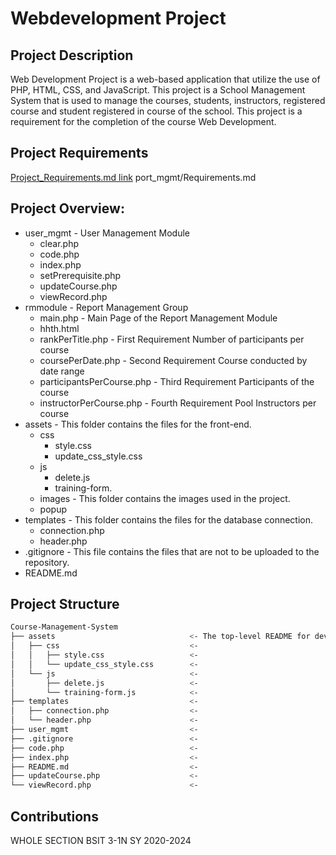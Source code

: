 # Webdevelopment Project

## Project Description
Web Development Project is a web-based application that utilize the use of PHP, HTML, CSS, and JavaScript. This project is a School Management System that is used to manage the courses, students, instructors, registered course and student registered in course of the school. 
This project is a requirement for the completion of the course Web Development.

## Project Requirements
[Project_Requirements.md link](https://github.com/Arc-Data/TrainingManagementSystem/blob/report_mgmt/Requirements.md)
port_mgmt/Requirements.md

## Project Overview:
- user_mgmt                         - User Management Module
    - clear.php
    - code.php
    - index.php
    - setPrerequisite.php
    - updateCourse.php
    - viewRecord.php
- rmmodule                          - Report Management Group
    - main.php                      - Main Page of the Report Management Module
    - hhth.html         
    - rankPerTitle.php              - First Requirement Number of participants per course
    - coursePerDate.php             - Second Requirement Course conducted by date range
    - participantsPerCourse.php     - Third Requirement Participants of the course
    - instructorPerCourse.php       - Fourth Requirement Pool Instructors per course
- assets                            - This folder contains the files for the front-end.
    - css
        - style.css
        - update_css_style.css
    - js
        - delete.js
        - training-form.
    - images                        - This folder contains the images used in the project.
    - popup
- templates                         - This folder contains the files for the database connection.
    - connection.php
    - header.php
- .gitignore                        - This file contains the files that are not to be uploaded to the repository.
- README.md


## Project Structure
```bash
Course-Management-System
├── assets                              <- The top-level README for developers/collaborators using this project.
│   ├── css                             <-
│   │   ├── style.css                   <-
│   │   └── update_css_style.css        <-
│   └── js                              <-
│       ├── delete.js                   <-
│       └── training-form.js            <-
├── templates                           <-
│   ├── connection.php                  <-
│   └── header.php                      <-
├── user_mgmt                           <-
├── .gitignore                          <-
├── code.php                            <-
├── index.php                           <-
├── README.md                           <-
├── updateCourse.php                    <-
└── viewRecord.php                      <-
```

## Contributions
WHOLE SECTION BSIT 3-1N SY 2020-2024

